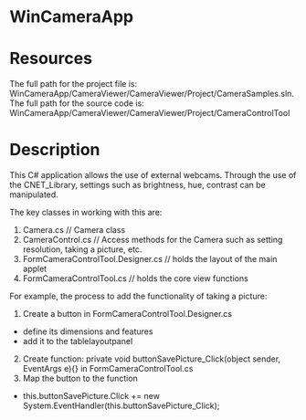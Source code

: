# WinCameraApp

# Resources
The full path for the project file is: WinCameraApp/CameraViewer/CameraViewer/Project/CameraSamples.sln.
The full path for the source code is: WinCameraApp/CameraViewer/CameraViewer/Project/CameraControlTool

# Description

This C# application allows the use of external webcams.
Through the use of the CNET_Library, settings such as brightness, hue, contrast can be manipulated.

The key classes in working with this are:
  1. Camera.cs                            // Camera class
  2. CameraControl.cs                     // Access methods for the Camera such as setting resolution, taking a picture, etc.
  3. FormCameraControlTool.Designer.cs    // holds the layout of the main applet
  4. FormCameraControlTool.cs             // holds the core view functions

For example, the process to add the functionality of taking a picture:

1. Create a button in FormCameraControlTool.Designer.cs
  - define its dimensions and features
  - add it to the tablelayoutpanel
2. Create function: private void buttonSavePicture_Click(object sender, EventArgs e){} in FormCameraControlTool.cs
3. Map the button to the function
  - this.buttonSavePicture.Click += new System.EventHandler(this.buttonSavePicture_Click);
